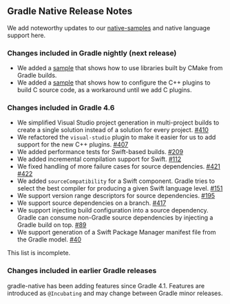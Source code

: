 ## Gradle Native Release Notes

We add noteworthy updates to our [native-samples](https://github.com/gradle/native-samples) and native language support here.

### Changes included in Gradle nightly (next release)

- We added a [sample](https://github.com/gradle/native-samples#application-uses-a-library-built-by-cmake-cmake-library) that shows how to use libraries built by CMake from Gradle builds.
- We added a [sample](https://github.com/gradle/native-samples#simple-application-application) that shows how to configure the C++ plugins to build C source code, as a workaround until we add C plugins.

### Changes included in Gradle 4.6

- We simplified Visual Studio project generation in multi-project builds to create a single solution instead of a solution for every project. [#410](https://github.com/gradle/gradle-native/issues/410)
- We refactored the `visual-studio` plugin to make it easier for us to add support for the new C++ plugins. [#407](https://github.com/gradle/gradle-native/issues/407)
- We added performance tests for Swift-based builds. [#209](https://github.com/gradle/gradle-native/issues/209)
- We added incremental compilation support for Swift. [#112](https://github.com/gradle/gradle-native/issues/112)
- We fixed handling of more failure cases for source dependencies. [#421](https://github.com/gradle/gradle-native/issues/421) [#422](https://github.com/gradle/gradle-native/issues/422)
- We added `sourceCompatibility` for a Swift component. Gradle tries to select the best compiler for producing a given Swift language level. [#151](https://github.com/gradle/gradle-native/issues/151)
- We support version range descriptors for source dependencies. [#195](https://github.com/gradle/gradle-native/issues/195)
- We support source dependencies on a branch. [#417](https://github.com/gradle/gradle-native/issues/417)
- We support injecting build configuration into a source dependency. Gradle can consume non-Gradle source dependencies by injecting a Gradle build on top. [#89](https://github.com/gradle/gradle-native/issues/89)
- We support generation of a Swift Package Manager manifest file from the Gradle model. [#40](https://github.com/gradle/gradle-native/issues/40)

This list is incomplete.

### Changes included in earlier Gradle releases

gradle-native has been adding features since Gradle 4.1. Features are introduced as `@Incubating` and may change between Gradle minor releases.
